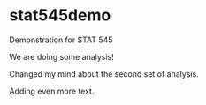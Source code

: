 # stat545demo
Demonstration for STAT 545

We are doing some analysis!

Changed my mind about the second set of analysis.

Adding even more text.
